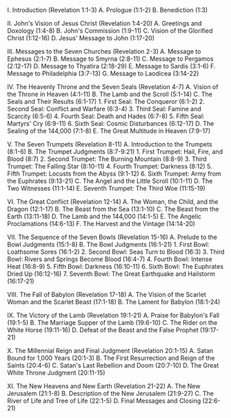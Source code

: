 I. Introduction (Revelation 1:1-3)
   A. Prologue (1:1-2)
   B. Benediction (1:3)

II. John's Vision of Jesus Christ (Revelation 1:4-20)
   A. Greetings and Doxology (1:4-8)
   B. John's Commission (1:9-11)
   C. Vision of the Glorified Christ (1:12-16)
   D. Jesus' Message to John (1:17-20)

III. Messages to the Seven Churches (Revelation 2-3)
   A. Message to Ephesus (2:1-7)
   B. Message to Smyrna (2:8-11)
   C. Message to Pergamos (2:12-17)
   D. Message to Thyatira (2:18-29)
   E. Message to Sardis (3:1-6)
   F. Message to Philadelphia (3:7-13)
   G. Message to Laodicea (3:14-22)

IV. The Heavenly Throne and the Seven Seals (Revelation 4-7)
   A. Vision of the Throne in Heaven (4:1-11)
   B. The Lamb and the Scroll (5:1-14)
   C. The Seals and Their Results (6:1-17)
       1. First Seal: The Conqueror (6:1-2)
       2. Second Seal: Conflict and Warfare (6:3-4)
       3. Third Seal: Famine and Scarcity (6:5-6)
       4. Fourth Seal: Death and Hades (6:7-8)
       5. Fifth Seal: Martyrs' Cry (6:9-11)
       6. Sixth Seal: Cosmic Disturbances (6:12-17)
   D. The Sealing of the 144,000 (7:1-8)
   E. The Great Multitude in Heaven (7:9-17)

V. The Seven Trumpets (Revelation 8-11)
   A. Introduction to the Trumpets (8:1-6)
   B. The Trumpet Judgments (8:7-9:21)
       1. First Trumpet: Hail, Fire, and Blood (8:7)
       2. Second Trumpet: The Burning Mountain (8:8-9)
       3. Third Trumpet: The Falling Star (8:10-11)
       4. Fourth Trumpet: Darkness (8:12)
       5. Fifth Trumpet: Locusts from the Abyss (9:1-12)
       6. Sixth Trumpet: Army from the Euphrates (9:13-21)
   C. The Angel and the Little Scroll (10:1-11)
   D. The Two Witnesses (11:1-14)
   E. Seventh Trumpet: The Third Woe (11:15-19)

VI. The Great Conflict (Revelation 12-14)
   A. The Woman, the Child, and the Dragon (12:1-17)
   B. The Beast from the Sea (13:1-10)
   C. The Beast from the Earth (13:11-18)
   D. The Lamb and the 144,000 (14:1-5)
   E. The Angelic Proclamations (14:6-13)
   F. The Harvest and the Vintage (14:14-20)

VII. The Sequence of the Seven Bowls (Revelation 15-16)
   A. Prelude to the Bowl Judgments (15:1-8)
   B. The Bowl Judgments (16:1-21)
       1. First Bowl: Loathsome Sores (16:1-2)
       2. Second Bowl: Seas Turn to Blood (16:3)
       3. Third Bowl: Rivers and Springs Become Blood (16:4-7)
       4. Fourth Bowl: Intense Heat (16:8-9)
       5. Fifth Bowl: Darkness (16:10-11)
       6. Sixth Bowl: The Euphrates Dried Up (16:12-16)
       7. Seventh Bowl: The Great Earthquake and Hailstorm (16:17-21)

VIII. The Fall of Babylon (Revelation 17-18)
   A. The Vision of the Scarlet Woman and the Scarlet Beast (17:1-18)
   B. The Lament for Babylon (18:1-24)

IX. The Victory of the Lamb (Revelation 19:1-21)
   A. Praise for Babylon's Fall (19:1-5)
   B. The Marriage Supper of the Lamb (19:6-10)
   C. The Rider on the White Horse (19:11-16)
   D. Defeat of the Beast and the False Prophet (19:17-21)

X. The Millennial Reign and Final Judgment (Revelation 20:1-15)
   A. Satan Bound for 1,000 Years (20:1-3)
   B. The First Resurrection and Reign of the Saints (20:4-6)
   C. Satan's Last Rebellion and Doom (20:7-10)
   D. The Great White Throne Judgment (20:11-15)

XI. The New Heavens and New Earth (Revelation 21-22)
   A. The New Jerusalem (21:1-8)
   B. Description of the New Jerusalem (21:9-27)
   C. The River of Life and Tree of Life (22:1-5)
   D. Final Messages and Closing (22:6-21)